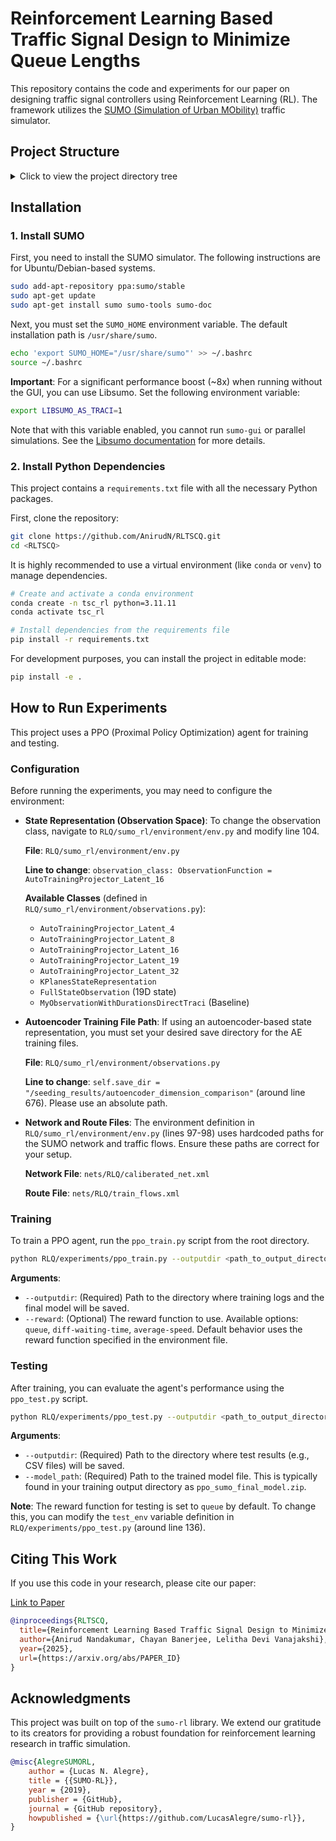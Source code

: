 # Reinforcement Learning Based Traffic Signal Design to Minimize Queue Lengths

This repository contains the code and experiments for our paper on designing traffic signal controllers using Reinforcement Learning (RL).  The framework utilizes the [SUMO (Simulation of Urban MObility)](https://github.com/eclipse/sumo) traffic simulator.

## Project Structure

<details>
<summary>Click to view the project directory tree</summary>

```
.
├── experiments
│   ├── ppo_test.py
│   └── ppo_train.py
├── setup.py
├── sumo_rl
│   ├── agents
│   ├── environment
│   ├── exploration
│   ├── nets
│   └── util
└── tests
|   ├── gym_test.py
|   └── pz_test.py
|
|── requirements.txt
|── README.md

```

</details>

## Installation

### 1. Install SUMO

First, you need to install the SUMO simulator. The following instructions are for Ubuntu/Debian-based systems.

```bash
sudo add-apt-repository ppa:sumo/stable
sudo apt-get update
sudo apt-get install sumo sumo-tools sumo-doc
```

Next, you must set the `SUMO_HOME` environment variable. The default installation path is `/usr/share/sumo`.

```bash
echo 'export SUMO_HOME="/usr/share/sumo"' >> ~/.bashrc
source ~/.bashrc
```

**Important**: For a significant performance boost (~8x) when running without the GUI, you can use Libsumo. Set the following environment variable:

```bash
export LIBSUMO_AS_TRACI=1
```

Note that with this variable enabled, you cannot run `sumo-gui` or parallel simulations. See the [Libsumo documentation](https://sumo.dlr.de/docs/Libsumo.html) for more details.

### 2. Install Python Dependencies

This project contains a `requirements.txt` file with all the necessary Python packages.

First, clone the repository:

```bash
git clone https://github.com/AnirudN/RLTSCQ.git
cd <RLTSCQ>
```

It is highly recommended to use a virtual environment (like `conda` or `venv`) to manage dependencies.

```bash
# Create and activate a conda environment
conda create -n tsc_rl python=3.11.11
conda activate tsc_rl

# Install dependencies from the requirements file
pip install -r requirements.txt
```

For development purposes, you can install the project in editable mode:

```bash
pip install -e .
```

## How to Run Experiments

This project uses a PPO (Proximal Policy Optimization) agent for training and testing.

### Configuration

Before running the experiments, you may need to configure the environment:

- **State Representation (Observation Space)**: To change the observation class, navigate to `RLQ/sumo_rl/environment/env.py` and modify line 104.

  **File**: `RLQ/sumo_rl/environment/env.py`

  **Line to change**: `observation_class: ObservationFunction = AutoTrainingProjector_Latent_16`

  **Available Classes** (defined in `RLQ/sumo_rl/environment/observations.py`):
  - `AutoTrainingProjector_Latent_4`
  - `AutoTrainingProjector_Latent_8`
  - `AutoTrainingProjector_Latent_16`
  - `AutoTrainingProjector_Latent_19`
  - `AutoTrainingProjector_Latent_32`
  - `KPlanesStateRepresentation`
  - `FullStateObservation` (19D state)
  - `MyObservationWithDurationsDirectTraci` (Baseline)

- **Autoencoder Training File Path**: If using an autoencoder-based state representation, you must set your desired save directory for the AE training files.

  **File**: `RLQ/sumo_rl/environment/observations.py`

  **Line to change**: `self.save_dir = "/seeding_results/autoencoder_dimension_comparison"` (around line 676). Please use an absolute path.

- **Network and Route Files**: The environment definition in `RLQ/sumo_rl/environment/env.py` (lines 97-98) uses hardcoded paths for the SUMO network and traffic flows. Ensure these paths are correct for your setup.

  **Network File**: `nets/RLQ/caliberated_net.xml`

  **Route File**: `nets/RLQ/train_flows.xml`

### Training

To train a PPO agent, run the `ppo_train.py` script from the root directory.

```bash
python RLQ/experiments/ppo_train.py --outputdir <path_to_output_directory> --reward <reward_function>
```

**Arguments**:
- `--outputdir`: (Required) Path to the directory where training logs and the final model will be saved.
- `--reward`: (Optional) The reward function to use. Available options: `queue`, `diff-waiting-time`, `average-speed`. Default behavior uses the reward function specified in the environment file.

### Testing

After training, you can evaluate the agent's performance using the `ppo_test.py` script.

```bash
python RLQ/experiments/ppo_test.py --outputdir <path_to_output_directory> --model_path <path_to_model.zip>
```

**Arguments**:
- `--outputdir`: (Required) Path to the directory where test results (e.g., CSV files) will be saved.
- `--model_path`: (Required) Path to the trained model file. This is typically found in your training output directory as `ppo_sumo_final_model.zip`.

**Note**: The reward function for testing is set to `queue` by default. To change this, you can modify the `test_env` variable definition in `RLQ/experiments/ppo_test.py` (around line 136).

## Citing This Work

If you use this code in your research, please cite our paper:

[Link to Paper](#) <!-- Replace with your actual paper link -->

```bibtex
@inproceedings{RLTSCQ,
  title={Reinforcement Learning Based Traffic Signal Design to Minimize Queue Lengths},
  author={Anirud Nandakumar, Chayan Banerjee, Lelitha Devi Vanajakshi},
  year={2025},
  url={https://arxiv.org/abs/PAPER_ID}
}
```

## Acknowledgments

This project was built on top of the `sumo-rl` library. We extend our gratitude to its creators for providing a robust foundation for reinforcement learning research in traffic simulation.

```bibtex
@misc{AlegreSUMORL,
    author = {Lucas N. Alegre},
    title = {{SUMO-RL}},
    year = {2019},
    publisher = {GitHub},
    journal = {GitHub repository},
    howpublished = {\url{https://github.com/LucasAlegre/sumo-rl}},
}
```
